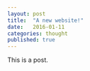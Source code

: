 ```yaml
---
layout: post
title:  "A new website!"
date:   2016-01-11
categories: thought
published: true
---
```


This is a post.